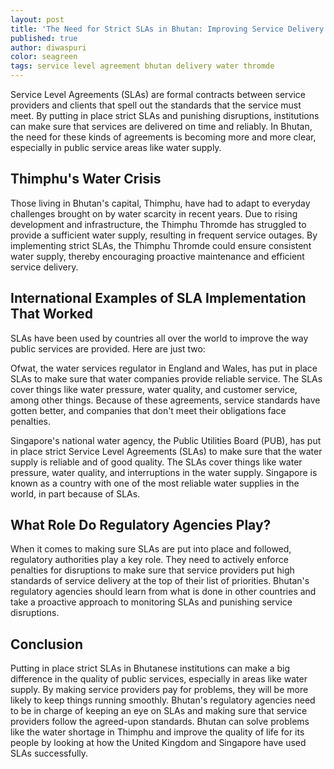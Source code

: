 ```yaml
---
layout: post
title: 'The Need for Strict SLAs in Bhutan: Improving Service Delivery and Addressing Disruptions'
published: true
author: diwaspuri
color: seagreen
tags: service level agreement bhutan delivery water thromde
---
```


Service Level Agreements (SLAs) are formal contracts between service providers and clients that spell out the standards that the service must meet. By putting in place strict SLAs and punishing disruptions, institutions can make sure that services are delivered on time and reliably. In Bhutan, the need for these kinds of agreements is becoming more and more clear, especially in public service areas like water supply.

## Thimphu's Water Crisis

Those living in Bhutan's capital, Thimphu, have had to adapt to everyday challenges brought on by water scarcity in recent years. Due to rising development and infrastructure, the Thimphu Thromde has struggled to provide a sufficient water supply, resulting in frequent service outages. By implementing strict SLAs, the Thimphu Thromde could ensure consistent water supply, thereby encouraging proactive maintenance and efficient service delivery.

## International Examples of SLA Implementation That Worked

SLAs have been used by countries all over the world to improve the way public services are provided. Here are just two:

Ofwat, the water services regulator in England and Wales, has put in place SLAs to make sure that water companies provide reliable service. The SLAs cover things like water pressure, water quality, and customer service, among other things. Because of these agreements, service standards have gotten better, and companies that don't meet their obligations face penalties.

Singapore's national water agency, the Public Utilities Board (PUB), has put in place strict Service Level Agreements (SLAs) to make sure that the water supply is reliable and of good quality. The SLAs cover things like water pressure, water quality, and interruptions in the water supply. Singapore is known as a country with one of the most reliable water supplies in the world, in part because of SLAs.

## What Role Do Regulatory Agencies Play?

When it comes to making sure SLAs are put into place and followed, regulatory authorities play a key role. They need to actively enforce penalties for disruptions to make sure that service providers put high standards of service delivery at the top of their list of priorities. Bhutan's regulatory agencies should learn from what is done in other countries and take a proactive approach to monitoring SLAs and punishing service disruptions.

## Conclusion

Putting in place strict SLAs in Bhutanese institutions can make a big difference in the quality of public services, especially in areas like water supply. By making service providers pay for problems, they will be more likely to keep things running smoothly. Bhutan's regulatory agencies need to be in charge of keeping an eye on SLAs and making sure that service providers follow the agreed-upon standards. Bhutan can solve problems like the water shortage in Thimphu and improve the quality of life for its people by looking at how the United Kingdom and Singapore have used SLAs successfully.